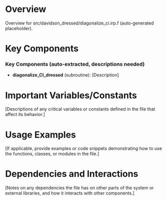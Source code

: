 # Overview

Overview for src/davidson_dressed/diagonalize_ci.irp.f (auto-generated placeholder).

# Key Components

### Key Components (auto-extracted, descriptions needed)
- **diagonalize_CI_dressed** (subroutine): [Description]

# Important Variables/Constants

[Descriptions of any critical variables or constants defined in the file that affect its behavior.]

# Usage Examples

[If applicable, provide examples or code snippets demonstrating how to use the functions, classes, or modules in the file.]

# Dependencies and Interactions

[Notes on any dependencies the file has on other parts of the system or external libraries, and how it interacts with other components.]

